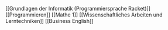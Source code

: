 [[Grundlagen der Informatik (Programmiersprache Racket)]]
[[Programmieren]]
[[Mathe 1]]
[[Wissenschaftliches Arbeiten und Lerntechniken]]
[[Business English]]
